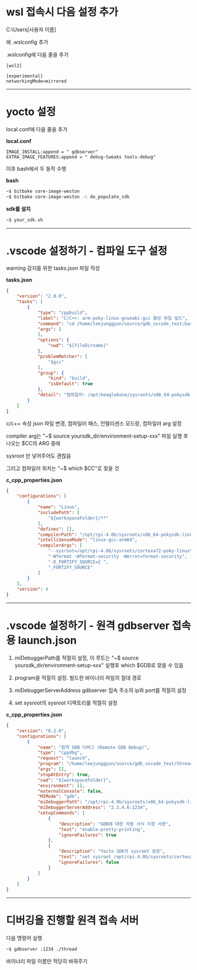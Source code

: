 # wsl 접속시 다음 설정 추가

C:\Users\[사용자 이름]

에 .wslconfig 추가

.wslconfig에 다음 줄을 추가

```.wslconfig
[wsl2]

[experimental]
networkingMode=mirrored
```

---

# yocto 설정

local.conf에 다음 줄을 추가


**local.conf**
```bitbake
IMAGE_INSTALL:append = " gdbserver"
EXTRA_IMAGE_FEATURES:append = " debug-tweaks tools-debug"
```

이후 bash에서 두 동작 수행

**bash**

```bash
~$ bitbake core-image-weston
~$ bitbake core-image-weston -c do_populate_sdk
```

**sdk를 설치**
```bash
~$ your_sdk.sh
```

---

# .vscode 설정하기 - 컴파일 도구 설정

warning 감지를 위한 tasks.json 파일 작성

**tasks.json**

```json
{
	"version": "2.0.0",
	"tasks": [
		{
			"type": "cppbuild",
			"label": "C/C++: arm-poky-linux-gnueabi-gcc 활성 파일 빌드",
			"command": "cd /home/leejunggyun/source/gdb_vscode_test;bash compile.sh",
			"args": [
			],
			"options": {
				"cwd": "${fileDirname}"
			},
			"problemMatcher": [
				"$gcc"
			],
			"group": {
				"kind": "build",
				"isDefault": true
			},
			"detail": "컴파일러: /opt/beaglebone/sysroots/x86_64-pokysdk-linux/usr/bin/arm-poky-linux-gnueabi/arm-poky-linux-gnueabi-gcc"
		}
	]
}
```
c/c++ 속성 json 파일 변경, 컴파일러 패스, 인텔리센스 모드랑, 컴파일러 arg 설정

compiler arg는 "~$ source yoursdk_dir/environment-setup-xxx" 파일 실행 후 나오는 $CC의 ARG 중에

sysroot 만 넣어주어도 괜찮음

그리고 컴파일러 위치는 "~$ which $CC"로 찾을 것

**c_cpp_properties.json**

```json
{
    "configurations": [
        {
            "name": "Linux",
            "includePath": [
                "${workspaceFolder}/**"
            ],
            "defines": [],
            "compilerPath": "/opt/rpi-4.0b/sysroots/x86_64-pokysdk-linux/usr/bin/aarch64-poky-linux/aarch64-poky-linux-gcc",
            "intelliSenseMode": "linux-gcc-arm64",
            "compilerArgs": [
                "--sysroot=/opt/rpi-4.0b/sysroots/cortexa72-poky-linux",
                "-Wformat -Wformat-security -Werror=format-security",
                "-D_FORTIFY_SOURCE=2 ",
                "_FORTIFY_SOURCE"
            ]
        }
    ],
    "version": 4
}
```
---

# .vscode 설정하기 - 원격 gdbserver 접속용 launch.json

1. miDebuggerPath를 적절히 설정, 이 루트는 "~$ source yoursdk_dir/environment-setup-xxx" 실행후 which $GDB로 찾을 수 있음

2. program을 적절히 설정. 빌드한 바이너리 파일의 절대 경로

3. miDebuggerServerAddress gdbserver 접속 주소의 ip와 port를 적절히 설정

4. set sysroot의 sysroot 디렉토리를 적절히 설정

**c_cpp_properties.json**

```json
{
    "version": "0.2.0",
    "configurations": [
        {
            "name": "원격 GDB 디버그 (Remote GDB Debug)",
            "type": "cppdbg",
            "request": "launch",
            "program": "/home/leejunggyun/source/gdb_vscode_test/thread",
            "args": [],
            "stopAtEntry": true,
            "cwd": "${workspaceFolder}",
            "environment": [],
            "externalConsole": false,
            "MIMode": "gdb",
            "miDebuggerPath": "/opt/rpi-4.0b/sysroots/x86_64-pokysdk-linux/usr/bin/aarch64-poky-linux/aarch64-poky-linux-gdb",
            "miDebuggerServerAddress": "2.3.4.6:1234",
            "setupCommands": [
                {
                    "description": "GDB에 대한 자동 서식 지정 사용",
                    "text": "enable-pretty-printing",
                    "ignoreFailures": true
                },
                {
                    "description": "Yocto SDK의 sysroot 설정",
                    "text": "set sysroot /opt/rpi-4.0b/sysroots/cortexa72-poky-linux/",
                    "ignoreFailures": false
                }
            ]
        }
    ]
}
```

---

# 디버깅을 진행할 원격 접속 서버

다음 명령어 실행

```bash
~$ gdbserver :1234 ./thread
```

바이너리 파일 이름만 적당히 바꿔주기

